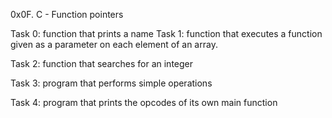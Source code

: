 0x0F. C - Function pointers

Task 0:
function that prints a name
Task 1:
function that executes a function given as a parameter on each element of an array.

Task 2:
function that searches for an integer

Task 3:
program that performs simple operations

Task 4:
program that prints the opcodes of its own main function

